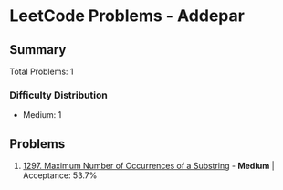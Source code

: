 # LeetCode Problems - Addepar

## Summary
Total Problems: 1

### Difficulty Distribution

- Medium: 1

## Problems

1. [1297. Maximum Number of Occurrences of a Substring](https://leetcode.com/problems/maximum-number-of-occurrences-of-a-substring/) - **Medium** | Acceptance: 53.7%